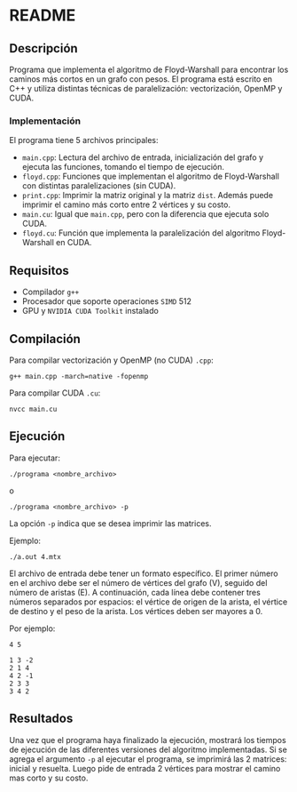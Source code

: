 # README

## Descripción

Programa que implementa el algoritmo de Floyd-Warshall para encontrar los caminos más cortos en un grafo con pesos. El programa está escrito en C++ y utiliza distintas técnicas de paralelización: vectorización, OpenMP y CUDA.

### Implementación

El programa tiene 5 archivos principales:

- `main.cpp`: Lectura del archivo de entrada, inicialización del grafo y ejecuta las funciones, tomando el tiempo de ejecución.
- `floyd.cpp`: Funciones que implementan el algoritmo de Floyd-Warshall con distintas paralelizaciones (sin CUDA).
- `print.cpp`: Imprimir la matriz original y la matriz `dist`. Además puede imprimir el camino más corto entre 2 vértices y su costo.
- `main.cu`: Igual que `main.cpp`, pero con la diferencia que ejecuta solo CUDA.
- `floyd.cu`: Función que implementa la paralelización del algoritmo Floyd-Warshall en CUDA.

## Requisitos

- Compilador `g++`
- Procesador que soporte operaciones `SIMD` 512
- GPU y `NVIDIA CUDA Toolkit` instalado

## Compilación

Para compilar vectorización y OpenMP (no CUDA) `.cpp`:

```
g++ main.cpp -march=native -fopenmp
```

Para compilar CUDA `.cu`:

```
nvcc main.cu
```

## Ejecución

Para ejecutar:

```
./programa <nombre_archivo>
```

o

```
./programa <nombre_archivo> -p
```

La opción `-p` indica que se desea imprimir las matrices.

Ejemplo:

```
./a.out 4.mtx
```

El archivo de entrada debe tener un formato específico. El primer número en el archivo debe ser el número de vértices del grafo (V), seguido del número de aristas (E). A continuación, cada línea debe contener tres números separados por espacios: el vértice de origen de la arista, el vértice de destino y el peso de la arista. Los vértices deben ser mayores a 0.

Por ejemplo:

```
4 5

1 3 -2
2 1 4
4 2 -1
2 3 3
3 4 2
```

## Resultados

Una vez que el programa haya finalizado la ejecución, mostrará los tiempos de ejecución de las diferentes versiones del algoritmo implementadas. Si se agrega el argumento `-p` al ejecutar el programa, se imprimirá las 2 matrices: inicial y resuelta. Luego pide de entrada 2 vértices para mostrar el camino mas corto y su costo.

